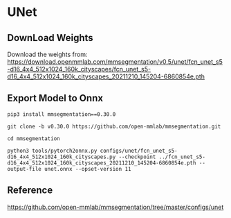 # UNet

## DownLoad Weights
Download the weights from: https://download.openmmlab.com/mmsegmentation/v0.5/unet/fcn_unet_s5-d16_4x4_512x1024_160k_cityscapes/fcn_unet_s5-d16_4x4_512x1024_160k_cityscapes_20211210_145204-6860854e.pth

## Export Model to Onnx
```shell
pip3 install mmsegmentation==0.30.0

git clone -b v0.30.0 https://github.com/open-mmlab/mmsegmentation.git

cd mmsegmentation

python3 tools/pytorch2onnx.py configs/unet/fcn_unet_s5-d16_4x4_512x1024_160k_cityscapes.py --checkpoint ../fcn_unet_s5-d16_4x4_512x1024_160k_cityscapes_20211210_145204-6860854e.pth --output-file unet.onnx --opset-version 11
```


## Reference
https://github.com/open-mmlab/mmsegmentation/tree/master/configs/unet